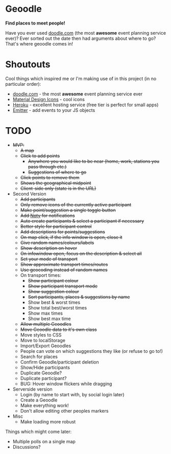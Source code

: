 # Geoodle

**Find places to meet people!**

Have you ever used [doodle.com](https://doodle.com) (the most **awesome** event planning service ever)? Ever sorted out the date then had arguments about where to go? That's where geoodle comes in!


# Shoutouts

Cool things which inspired me or I'm making use of in this project (in no particular order):
* [doodle.com](https://doodle.com) - the most **awesome** event planning service ever
* [Material Design Icons](https://material.io/icons/) - cool icons
* [Heroku](https://heroku.com) - excellent hosting service (free tier is perfect for small apps)
* [Emitter](https://github.com/component/emitter) - add events to your JS objects


# TODO

* ~~MVP:~~
  * ~~A map~~
  * ~~Click to add points~~
    * ~~Anywhere you would like to be near (home, work, stations you pass through etc.)~~
    * ~~Suggestions of where to go~~
  * ~~Click points to remove them~~
  * ~~Shows the geographical midpoint~~
  * ~~Client-side only (state is in the URL)~~
* Second Version
  * ~~Add participants~~
  * ~~Only remove icons of the currently active participant~~
  * ~~Make point/suggestion a single toggle button~~
  * ~~Add [Noty](http://ned.im/noty/) for notifications~~
  * ~~Auto create participants & select a participant if necessary~~
  * ~~Better style for participant control~~
  * ~~Add descriptions for points/suggestions~~
  * ~~On map click, if the info window is open, close it~~
  * ~~Give random names/colours/labels~~
  * ~~Show description on hover~~
  * ~~On infowindow open, focus on the description & select all~~
  * ~~Set your mode of transport~~
  * ~~Show approximate transport times/routes~~
  * ~~Use geocoding instead of random names~~
  * On transport times:
    * ~~Show participant colour~~
    * ~~Show participant transport mode~~
    * ~~Show suggestion colour~~
    * ~~Sort participants, places & suggestions by name~~
    * Show best & worst times
    * Show total best/worst times
    * Show max times
    * Show best max time
  * ~~Allow multiple Geoodles~~
  * ~~Move Geoodle data to it's own class~~
  * Move styles to CSS
  * Move to localStorage
  * Import/Export Geoodles
  * People can vote on which suggestions they like (or refuse to go to!)
  * Search for places
  * Confirm Geoodle/participant deletion
  * Show/Hide participants
  * Duplicate Geoodle?
  * Duplicate participant?
  * BUG: Hover window flickers while dragging
* Serverside version
  * Login (by name to start with, by social login later)
  * Create a Geoodle
  * Make everything work!
  * Don't allow editing other peoples markers
* Misc
  * Make loading more robust


Things which might come later:

* Multiple polls on a single map
* Discussions?
